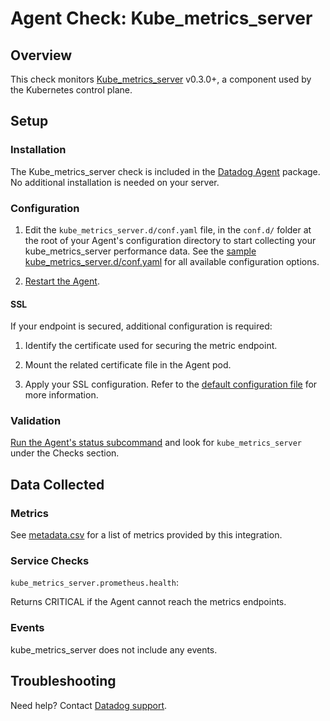 # Agent Check: Kube_metrics_server

## Overview

This check monitors [Kube_metrics_server][1] v0.3.0+, a component used by the Kubernetes control plane.

## Setup

### Installation

The Kube_metrics_server check is included in the [Datadog Agent][2] package.
No additional installation is needed on your server.

### Configuration

1. Edit the `kube_metrics_server.d/conf.yaml` file, in the `conf.d/` folder at the root of your Agent's configuration directory to start collecting your kube_metrics_server performance data. See the [sample kube_metrics_server.d/conf.yaml][2] for all available configuration options.

2. [Restart the Agent][3].

#### SSL

If your endpoint is secured, additional configuration is required:

1. Identify the certificate used for securing the metric endpoint.

2. Mount the related certificate file in the Agent pod.

3. Apply your SSL configuration. Refer to the [default configuration file][7] for more information.

### Validation

[Run the Agent's status subcommand][4] and look for `kube_metrics_server` under the Checks section.

## Data Collected

### Metrics

See [metadata.csv][5] for a list of metrics provided by this integration.

### Service Checks

`kube_metrics_server.prometheus.health`:

Returns CRITICAL if the Agent cannot reach the metrics endpoints.

### Events

kube_metrics_server does not include any events.

## Troubleshooting

Need help? Contact [Datadog support][6].

[1]: https://github.com/kubernetes-incubator/metrics-server
[2]: https://github.com/DataDog/integrations-core/blob/master/kube_metrics_server/datadog_checks/kube_metrics_server/data/conf.yaml.example
[3]: https://docs.datadoghq.com/agent/guide/agent-commands/#restart-the-agent
[4]: https://docs.datadoghq.com/agent/guide/agent-commands/#agent-status-and-information
[5]: https://github.com/DataDog/integrations-core/blob/master/kube_metrics_server/metadata.csv
[6]: https://docs.datadoghq.com/help
[7]: https://github.com/DataDog/integrations-core/blob/master/openmetrics/datadog_checks/openmetrics/data/conf.yaml.example
